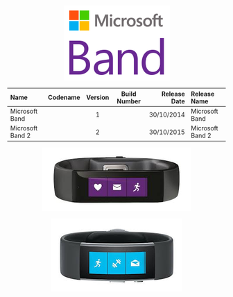 <p align="center">
  <img src="https://github.com/InstallingEverything/MicrosoftBuildNumbers/blob/main/Images/MSBandLogo.png" />
</p>


| Name                                                   | Codename          | Version | Build Number      | Release Date | Release Name                                             |
| :----------------------------------------------------- | :---------------: | :-----: | :---------------: | -----------: | :------------------------------------------------------- | 
| Microsoft Band                                         |                   |    1    |                   |  30/10/2014  | Microsoft Band                                           |
| Microsoft Band 2                                       |                   |    2    |                   |  30/10/2015  | Microsoft Band 2                                         |

<p align="center">
  <img src="https://github.com/InstallingEverything/MicrosoftBuildNumbers/blob/main/Images/BANDONE.jpeg" />
</p>

<p align="center">
  <img src="https://github.com/InstallingEverything/MicrosoftBuildNumbers/blob/main/Images/BANDTWO.jpeg" />
</p>